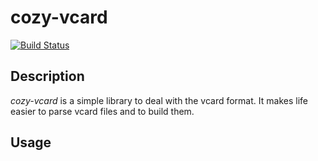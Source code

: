 cozy-vcard
=========

[![Build
Status](https://travis-ci.org/aenario/cozy-vcard.png?branch=master)](https://travis-ci.org/aenario/cozy-vcard)

## Description

*cozy-vcard* is a simple library to deal with the vcard format. It makes life
easier to parse vcard files and to build them.

## Usage

